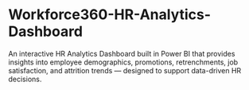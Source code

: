 # Workforce360-HR-Analytics-Dashboard
An interactive HR Analytics Dashboard built in Power BI that provides insights into employee demographics, promotions, retrenchments, job satisfaction, and attrition trends — designed to support data-driven HR decisions.
